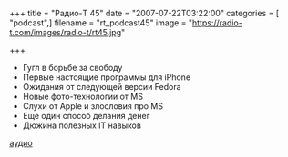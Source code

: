 +++
title = "Радио-T 45"
date = "2007-07-22T03:22:00"
categories = [ "podcast",]
filename = "rt_podcast45"
image = "https://radio-t.com/images/radio-t/rt45.jpg"

+++

- Гугл в борьбе за свободу
- Первые настоящие программы для iPhone
- Ожидания от следующей версии Fedora
- Новые фото-технологии от MS
- Слухи от Apple и злословия про MS
- Еще один способ делания денег
- Дюжина полезных IT навыков

[аудио](http://cdn.radio-t.com/rt_podcast45.mp3)
<audio src="http://cdn.radio-t.com/rt_podcast45.mp3" preload="none"></audio>